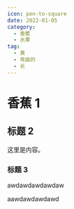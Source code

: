 ```yaml
---
icon: pen-to-square
date: 2022-01-05
category:
  - 香蕉
  - 水果
tag:
  - 黄
  - 弯曲的
  - 长
---
```

# 香蕉 1

## 标题 2

这里是内容。

### 标题 3

awdawdawdawdaw

aawdawdawdawd
